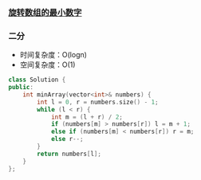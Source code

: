 ### [旋转数组的最小数字](https://leetcode-cn.com/problems/xuan-zhuan-shu-zu-de-zui-xiao-shu-zi-lcof/)

### 二分

- 时间复杂度：O(logn)
- 空间复杂度：O(1)

```c++
class Solution {
public:
    int minArray(vector<int>& numbers) {
        int l = 0, r = numbers.size() - 1;
        while (l < r) {
            int m = (l + r) / 2;
            if (numbers[m] > numbers[r]) l = m + 1;
            else if (numbers[m] < numbers[r]) r = m;
            else r--;
        }
        return numbers[l];
    }
};
```

